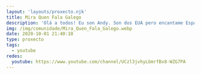 ```yaml
---
layout: 'layouts/proxecto.njk'
title: Mira Quen Fala Galego
description: 'Olá a todos! Eu son Andy. Son dos EUA pero encantame España e especialmente Galiza. Levo mais dun ano estudando lingua galega. Como xeito de practicar falando, pedínlles a uns amigos meus facerme preguntas co propósito de contestar nun videoclip. Estes son as respostas ineditadas e sen ensaiar. Estou moi apasionado por aprender e mellorar o meu galego. Ainda que eu cometa erros, vou mellorando pouco a pouco. '
img: /img/comunidade/Mira_Quen_Fala_Galego.webp
date: 2020-10-01 21:40:10
type: proxecto
tags:
  - youtube
redes:
  youtube: https://www.youtube.com/channel/UCzl3jvhyLbmrfBx8-WZG7PA
---
```


